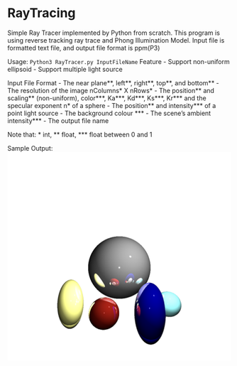 # RayTracing

Simple Ray Tracer implemented by Python from scratch. This program is using 
reverse tracking ray trace and Phong Illumination Model. 
Input file is formatted text file, and output file format is ppm(P3)

Usage:
    ```
    Python3 RayTracer.py InputFileName
    ```
Feature
    - Support non-uniform ellipsoid
    - Support multiple light source

Input File Format
    - The near plane**, left**, right**, top**, and bottom**
    - The resolution of the image nColumns* X nRows*
    - The position** and scaling** (non-uniform), color***, Ka***, Kd***, Ks***, Kr*** and the specular exponent n* of a sphere
    - The position** and intensity*** of a point light source
    - The background colour ***
    - The scene’s ambient intensity***
    - The output file name

Note that: * int, ** float, *** float between 0 and 1

Sample Output:
![N|Solid](/images/SampleOutput.png)